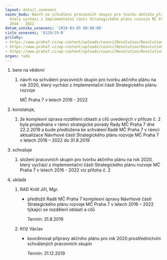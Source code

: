```yaml
---
layout: detail_usneseni
nazev_bodu: Návrh na schválení pracovních skupin pro tvorbu akčního plánu na rok 2020,
  který vychází z Implementační části Strategického plánu rozvoje MČ Praha 7 v letech
  2016 - 2022
datum_vzniku_usneseni: '2019-03-05 00:00:00'
cislo_usneseni: '0129/19-R'
prilohy:
- https://www.praha7.cz/wp-content/uploads/councilResolution/Resolutions/30669/export/Duvodovazprava~434902.docx
- https://www.praha7.cz/wp-content/uploads/councilResolution/Resolutions/30669/export/Prilohac2pracovniskupinyakcniplan2020~434901.docx
- https://www.praha7.cz/wp-content/uploads/councilResolution/Resolutions/30669/export/export~435221.pdf
organ: rada
---
```

<ol id="urzList" class="urzList_view"><li class="urzClass1" id=""><span name="1">bere na vědomí</span><ol class="urzOlClass decimal "><li class="urzClass2" id="" style="text-align: left;"><span><p>návrh na schválení pracovních skupin pro tvorbu akčního plánu na rok 2020, který vychází z Implementační části Strategického plánu rozvoje</p><p>MČ Praha 7 v letech 2016 - 2022</p></span></li></ol></li><li class="urzClass1" id=""><span name="50">konstatuje,</span><ol class="urzOlClass decimal "><li class="urzClass2" id="" style="text-align: left;"><span><p>že komplexní úprava rozdělení oblastí a cílů uvedených v příloze č. 2 byla projednána v rámci strategické porady Rady MČ Praha 7 dne 22.2.2019 a bude předložena ke schválení Radě MČ Praha 7 v rámci aktualizace Návrhové části Strategického plánu rozvoje MČ Praha 7 v letech 2016 – 2022 do 31.8.2019<br></p></span></li></ol></li><li class="urzClass1" id=""><span name="24">schvaluje</span><ol class="urzOlClass decimal "><li class="urzClass2" id="" style="text-align: left;"><span><p>složení pracovních skupin pro tvorbu akčního plánu na rok 2020, který vychází z Implementační části Strategického plánu rozvoje MČ Praha 7 v letech 2016 - 2022 viz příloha č. 2<br></p></span></li></ol></li><li class="urzClass1" id="urzUkoly"><span name="1">ukládá</span><ol class="urzOlClass"><li class="urzClass2"><span><p>RAD Knitl Jiří, Mgr.</p></span><ul class="urzUlClass"><li class="urzClass3"><span><p>předložit Radě MČ Praha 7 komplexní úpravy Návrhové části Strategického plánu rozvoje MČ Praha 7 v letech 2016 – 2022 týkající se rozdělení oblastí a cílů</p></span><span class="urzUkolTermin">  Termín:&nbsp;31.8.2019</span></li></ul></li><li class="urzClass2"><span><p>Kříž Václav</p></span><ul class="urzUlClass"><li class="urzClass3"><span><p>koordinovat přípravy akčního plánu pro rok 2020 prostřednictvím schválených pracovních skupin</p></span><span class="urzUkolTermin">  Termín:&nbsp;31.12.2019</span></li></ul></li></ol></li></ol>